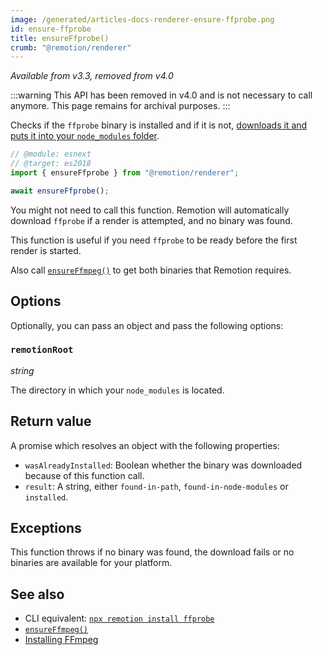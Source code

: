 ```yaml
---
image: /generated/articles-docs-renderer-ensure-ffprobe.png
id: ensure-ffprobe
title: ensureFfprobe()
crumb: "@remotion/renderer"
---
```


_Available from v3.3, removed from v4.0_

:::warning
This API has been removed in v4.0 and is not necessary to call anymore. This page remains for archival purposes.
:::

Checks if the `ffprobe` binary is installed and if it is not, [downloads it and puts it into your `node_modules` folder](/docs/ffmpeg).

```ts title="ensure.mjs"
// @module: esnext
// @target: es2018
import { ensureFfprobe } from "@remotion/renderer";

await ensureFfprobe();
```

You might not need to call this function. Remotion will automatically download `ffprobe` if a render is attempted, and no binary was found.

This function is useful if you need `ffprobe` to be ready before the first render is started.

Also call [`ensureFfmpeg()`](/docs/renderer/ensure-ffmpeg) to get both binaries that Remotion requires.

## Options

Optionally, you can pass an object and pass the following options:

### `remotionRoot`

_string_

The directory in which your `node_modules` is located.

## Return value

A promise which resolves an object with the following properties:

- `wasAlreadyInstalled`: Boolean whether the binary was downloaded because of this function call.
- `result`: A string, either `found-in-path`, `found-in-node-modules` or `installed`.

## Exceptions

This function throws if no binary was found, the download fails or no binaries are available for your platform.

## See also

- CLI equivalent: [`npx remotion install ffprobe`](/docs/cli/install)
- [`ensureFfmpeg()`](/docs/renderer/ensure-ffmpeg)
- [Installing FFmpeg](/docs/ffmpeg)
